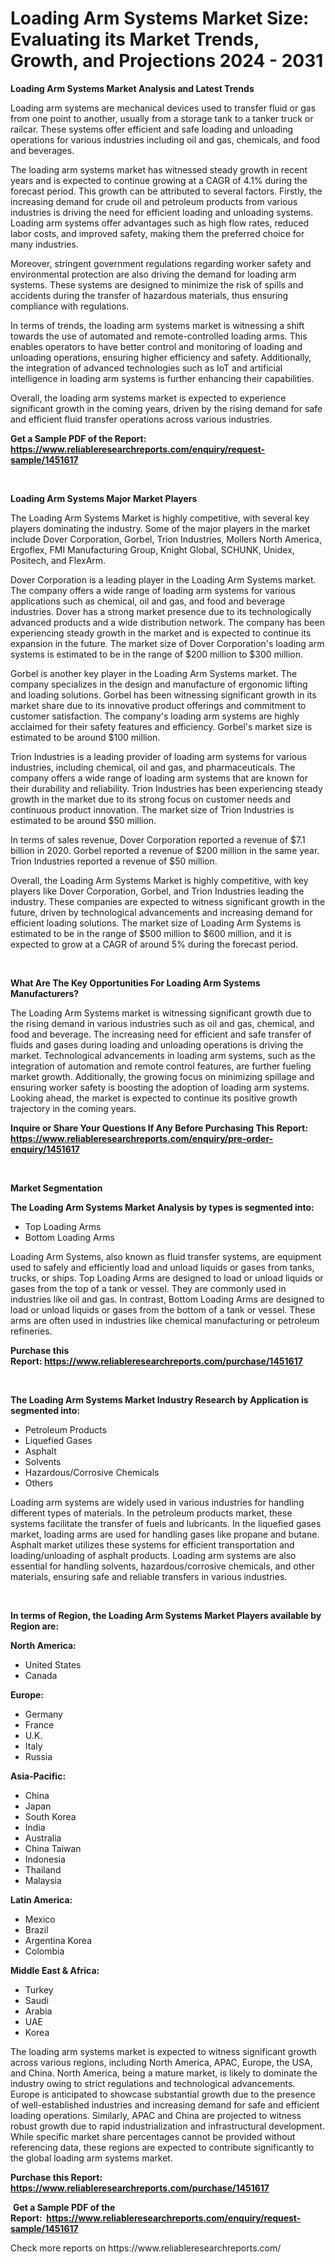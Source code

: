 <p><h1>Loading Arm Systems Market Size: Evaluating its Market Trends, Growth, and Projections 2024 - 2031</h1></p><p><strong>Loading Arm Systems Market Analysis and Latest Trends</strong></p>
<p><p>Loading arm systems are mechanical devices used to transfer fluid or gas from one point to another, usually from a storage tank to a tanker truck or railcar. These systems offer efficient and safe loading and unloading operations for various industries including oil and gas, chemicals, and food and beverages.</p><p>The loading arm systems market has witnessed steady growth in recent years and is expected to continue growing at a CAGR of 4.1% during the forecast period. This growth can be attributed to several factors. Firstly, the increasing demand for crude oil and petroleum products from various industries is driving the need for efficient loading and unloading systems. Loading arm systems offer advantages such as high flow rates, reduced labor costs, and improved safety, making them the preferred choice for many industries.</p><p>Moreover, stringent government regulations regarding worker safety and environmental protection are also driving the demand for loading arm systems. These systems are designed to minimize the risk of spills and accidents during the transfer of hazardous materials, thus ensuring compliance with regulations.</p><p>In terms of trends, the loading arm systems market is witnessing a shift towards the use of automated and remote-controlled loading arms. This enables operators to have better control and monitoring of loading and unloading operations, ensuring higher efficiency and safety. Additionally, the integration of advanced technologies such as IoT and artificial intelligence in loading arm systems is further enhancing their capabilities.</p><p>Overall, the loading arm systems market is expected to experience significant growth in the coming years, driven by the rising demand for safe and efficient fluid transfer operations across various industries.</p></p>
<p><strong>Get a Sample PDF of the Report:&nbsp; <a href="https://www.reliableresearchreports.com/enquiry/request-sample/1451617">https://www.reliableresearchreports.com/enquiry/request-sample/1451617</a></strong></p>
<p>&nbsp;</p>
<p><strong>Loading Arm Systems Major Market Players</strong></p>
<p><p>The Loading Arm Systems Market is highly competitive, with several key players dominating the industry. Some of the major players in the market include Dover Corporation, Gorbel, Trion Industries, Mollers North America, Ergoflex, FMI Manufacturing Group, Knight Global, SCHUNK, Unidex, Positech, and FlexArm.</p><p>Dover Corporation is a leading player in the Loading Arm Systems market. The company offers a wide range of loading arm systems for various applications such as chemical, oil and gas, and food and beverage industries. Dover has a strong market presence due to its technologically advanced products and a wide distribution network. The company has been experiencing steady growth in the market and is expected to continue its expansion in the future. The market size of Dover Corporation's loading arm systems is estimated to be in the range of $200 million to $300 million.</p><p>Gorbel is another key player in the Loading Arm Systems market. The company specializes in the design and manufacture of ergonomic lifting and loading solutions. Gorbel has been witnessing significant growth in its market share due to its innovative product offerings and commitment to customer satisfaction. The company's loading arm systems are highly acclaimed for their safety features and efficiency. Gorbel's market size is estimated to be around $100 million.</p><p>Trion Industries is a leading provider of loading arm systems for various industries, including chemical, oil and gas, and pharmaceuticals. The company offers a wide range of loading arm systems that are known for their durability and reliability. Trion Industries has been experiencing steady growth in the market due to its strong focus on customer needs and continuous product innovation. The market size of Trion Industries is estimated to be around $50 million.</p><p>In terms of sales revenue, Dover Corporation reported a revenue of $7.1 billion in 2020. Gorbel reported a revenue of $200 million in the same year. Trion Industries reported a revenue of $50 million.</p><p>Overall, the Loading Arm Systems Market is highly competitive, with key players like Dover Corporation, Gorbel, and Trion Industries leading the industry. These companies are expected to witness significant growth in the future, driven by technological advancements and increasing demand for efficient loading solutions. The market size of Loading Arm Systems is estimated to be in the range of $500 million to $600 million, and it is expected to grow at a CAGR of around 5% during the forecast period.</p></p>
<p>&nbsp;</p>
<p><strong>What Are The Key Opportunities For Loading Arm Systems Manufacturers?</strong></p>
<p><p>The Loading Arm Systems market is witnessing significant growth due to the rising demand in various industries such as oil and gas, chemical, and food and beverage. The increasing need for efficient and safe transfer of fluids and gases during loading and unloading operations is driving the market. Technological advancements in loading arm systems, such as the integration of automation and remote control features, are further fueling market growth. Additionally, the growing focus on minimizing spillage and ensuring worker safety is boosting the adoption of loading arm systems. Looking ahead, the market is expected to continue its positive growth trajectory in the coming years.</p></p>
<p><strong>Inquire or Share Your Questions If Any Before Purchasing This Report: <a href="https://www.reliableresearchreports.com/enquiry/pre-order-enquiry/1451617">https://www.reliableresearchreports.com/enquiry/pre-order-enquiry/1451617</a></strong></p>
<p>&nbsp;</p>
<p><strong>Market Segmentation</strong></p>
<p><strong>The Loading Arm Systems Market Analysis by types is segmented into:</strong></p>
<p><ul><li>Top Loading Arms</li><li>Bottom Loading Arms</li></ul></p>
<p><p>Loading Arm Systems, also known as fluid transfer systems, are equipment used to safely and efficiently load and unload liquids or gases from tanks, trucks, or ships. Top Loading Arms are designed to load or unload liquids or gases from the top of a tank or vessel. They are commonly used in industries like oil and gas. In contrast, Bottom Loading Arms are designed to load or unload liquids or gases from the bottom of a tank or vessel. These arms are often used in industries like chemical manufacturing or petroleum refineries.</p></p>
<p><strong>Purchase this Report:&nbsp;<a href="https://www.reliableresearchreports.com/purchase/1451617">https://www.reliableresearchreports.com/purchase/1451617</a></strong></p>
<p>&nbsp;</p>
<p><strong>The Loading Arm Systems Market Industry Research by Application is segmented into:</strong></p>
<p><ul><li>Petroleum Products</li><li>Liquefied Gases</li><li>Asphalt</li><li>Solvents</li><li>Hazardous/Corrosive Chemicals</li><li>Others</li></ul></p>
<p><p>Loading arm systems are widely used in various industries for handling different types of materials. In the petroleum products market, these systems facilitate the transfer of fuels and lubricants. In the liquefied gases market, loading arms are used for handling gases like propane and butane. Asphalt market utilizes these systems for efficient transportation and loading/unloading of asphalt products. Loading arm systems are also essential for handling solvents, hazardous/corrosive chemicals, and other materials, ensuring safe and reliable transfers in various industries.</p></p>
<p>&nbsp;</p>
<p><strong>In terms of Region, the Loading Arm Systems Market Players available by Region are:</strong></p>
<p>
    <p> <strong> North America: </strong>
        <ul>
            <li>United States</li>
            <li>Canada</li>
        </ul>
        </p> 
    <p> <strong> Europe: </strong>
        <ul>
            <li>Germany</li>
            <li>France</li>
            <li>U.K.</li>
            <li>Italy</li>
            <li>Russia</li>
        </ul>
        </p> 
    <p> <strong> Asia-Pacific: </strong>
        <ul>
            <li>China</li>
            <li>Japan</li>
            <li>South Korea</li>
            <li>India</li>
            <li>Australia</li>
            <li>China Taiwan</li>
            <li>Indonesia</li>
            <li>Thailand</li>
            <li>Malaysia</li>
        </ul>
        </p> 
    <p> <strong> Latin America: </strong>
        <ul>
            <li>Mexico</li>
            <li>Brazil</li>
            <li>Argentina Korea</li>
            <li>Colombia</li>
        </ul>
        </p> 
    <p> <strong> Middle East & Africa: </strong>
        <ul>
            <li>Turkey</li>
            <li>Saudi</li>
            <li>Arabia</li>
            <li>UAE</li>
            <li>Korea</li>
        </ul>
    </p>
    </p>
<p><p>The loading arm systems market is expected to witness significant growth across various regions, including North America, APAC, Europe, the USA, and China. North America, being a mature market, is likely to dominate the industry owing to strict regulations and technological advancements. Europe is anticipated to showcase substantial growth due to the presence of well-established industries and increasing demand for safe and efficient loading operations. Similarly, APAC and China are projected to witness robust growth due to rapid industrialization and infrastructural development. While specific market share percentages cannot be provided without referencing data, these regions are expected to contribute significantly to the global loading arm systems market.</p></p>
<p><strong>Purchase this Report: <a href="https://www.reliableresearchreports.com/purchase/1451617">https://www.reliableresearchreports.com/purchase/1451617</a></strong></p>
<p>&nbsp;<strong>Get a Sample PDF of the Report:&nbsp;&nbsp;<a href="https://www.reliableresearchreports.com/enquiry/request-sample/1451617">https://www.reliableresearchreports.com/enquiry/request-sample/1451617</a></strong></p>
<p><strong></strong></p>
<p>Check more reports on https://www.reliableresearchreports.com/</p>